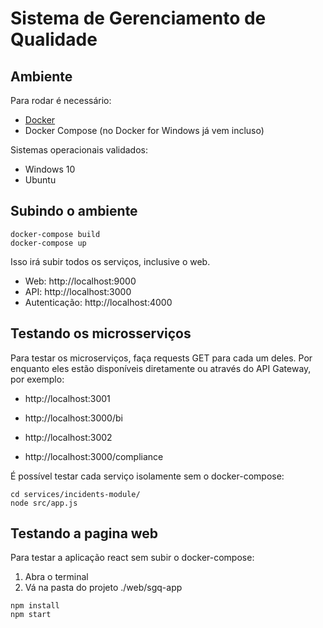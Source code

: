 # Sistema de Gerenciamento de Qualidade

## Ambiente

Para rodar é necessário:

* [Docker](https://docs.docker.com/get-docker/)
* Docker Compose (no Docker for Windows já vem incluso)

Sistemas operacionais validados:

* Windows 10
* Ubuntu

## Subindo o ambiente

```
docker-compose build
docker-compose up
```

Isso irá subir todos os serviços, inclusive o web.

- Web: http://localhost:9000
- API: http://localhost:3000
- Autenticação: http://localhost:4000

## Testando os microsserviços

Para testar os microserviços, faça requests GET para cada um deles.
Por enquanto eles estão disponíveis diretamente ou através do API Gateway, por exemplo:

* http://localhost:3001

* http://localhost:3000/bi

* http://localhost:3002

* http://localhost:3000/compliance

É possível testar cada serviço isolamente sem o docker-compose:

```
cd services/incidents-module/
node src/app.js
```

## Testando a pagina web

Para testar a aplicação react sem subir o docker-compose:

1. Abra o terminal
2. Vá na pasta do projeto ./web/sgq-app
```
npm install
npm start
```